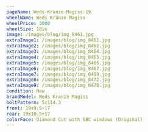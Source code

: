 ```yaml
---
pageName: Weds-Kranze-Magiss-19
wheelName: Weds Kranze Magiss
wheelPrice: 3000
wheelSize: 18in
image: /images/blog/img_8461.jpg
extraImage1: /images/blog/img_8461.jpg
extraImage2: /images/blog/img_8462.jpg
extraImage3: /images/blog/img_8464.jpg
extraImage4: /images/blog/img_8465.jpg
extraImage5: /images/blog/img_8466.jpg
extraImage6: /images/blog/img_8467.jpg
extraImage7: /images/blog/img_8469.jpg
extraImage8: /images/blog/img_8472.jpg
extraImage9: /images/blog/img_8478.jpg
condition: New
brandModel: Weds Kranze Magiss
boltPattern: 5x114.3
front: 19x9.5+17
rear: 19x10.5+17
colorFace: Diamond Cut with SBC windows (Original)
---
```

